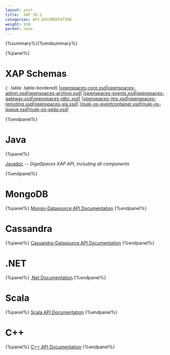 ```yaml
---
layout: post
title:  XAP 10.2
categories: API_DOCUMENTATION
weight: 930
parent: none
---
```


{%summary%}{%endsummary%}




{%panel%}

# XAP Schemas

{: .table .table-bordered}
|[openspaces-core.xsd](http://www.openspaces.org/schema/10.2/core/openspaces-core.xsd)|[openspaces-admin.xsd](http://www.openspaces.org/schema/10.2/admin/openspaces-admin.xsd)|[openspaces-archive.xsd](http://www.openspaces.org/schema/10.2/archive/openspaces-archive.xsd)|
|[openspaces-events.xsd](http://www.openspaces.org/schema/10.2/events/openspaces-events.xsd)|[openspaces-gateway.xsd](http://www.openspaces.org/schema/10.2/core/gateway/openspaces-gateway.xsd)|[openspaces-jdbc.xsd](http://www.openspaces.org/schema/10.2/jdbc/openspaces-jdbc.xsd)|
|[openspaces-jms.xsd](http://www.openspaces.org/schema/10.2/jms/openspaces-jms.xsd)|[openspaces-remoting.xsd](http://www.openspaces.org/schema/10.2/remoting/openspaces-remoting.xsd)|[openspaces-sla.xsd](http://www.openspaces.org/schema/10.2/sla/openspaces-sla.xsd)|
|[mule-os-eventcontainer.xsd](http://www.openspaces.org/schema/10.2/mule/mule-os-eventcontainer.xsd)|[mule-os-queue.xsd](http://www.openspaces.org/schema/10.2/mule/mule-os-queue.xsd)|[mule-os-seda.xsd](http://www.openspaces.org/schema/10.2/mule/mule-os-seda.xsd)|


{%endpanel%}


# Java

{%panel%}

[Javadoc](http://www.gigaspaces.com/docs/JavaDoc10.2/index.html) -- _GigaSpaces XAP API, including all components_

{%endpanel%}


# MongoDB
{%panel%}
[Mongo-Datasource API Documentation](http://www.gigaspaces.com/docs/mongoeds-docs10.2/apidocs/)
{%endpanel%}

# Cassandra
{%panel%}
[Cassandra-Datasource API Documentation](http://www.gigaspaces.com/docs/cassandra-docs10.2/apidocs/)
{%endpanel%}


# .NET
{%panel%}
[.Net Documentation](http://www.gigaspaces.com/docs/dotnetdocs10.2/)
{%endpanel%}

# Scala
{%panel%}
[Scala API Documentation](http://www.gigaspaces.com/docs/scaladocs10.2)
{%endpanel%}

# C++
{%panel%}
[C+\+ API Documentation](http://www.gigaspaces.com/docs/cppdocs10.2/annotated.html)
{%endpanel%}



